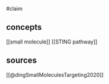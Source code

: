 #claim 
## concepts
[[small molecule]]
[[STING pathway]]

## sources
[[@dingSmallMoleculesTargeting2020]]